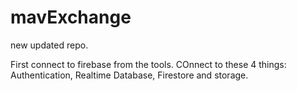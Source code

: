# mavExchange
new updated repo.

First connect to firebase from the tools. COnnect to these 4 things: Authentication, Realtime Database, Firestore and storage.
